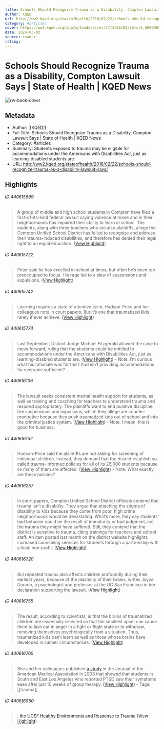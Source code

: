 ```yaml
---
title: Schools Should Recognize Trauma as a Disability, Compton Lawsuit Says | State of Health | KQED News
author: KQED
url: http://ww2.kqed.org/stateofhealth/2016/02/22/schools-should-recognize-trauma-as-a-disability-lawsuit-says/
category: #articles
cover: https://ww2.kqed.org/app/uploads/sites/27/2016/02/iStock_000000501885_Medium-1440x1159.jpg
date: 2024-03-03
source: reader
rating:
---
```

# Schools Should Recognize Trauma as a Disability, Compton Lawsuit Says | State of Health | KQED News

![rw-book-cover](https://ww2.kqed.org/app/uploads/sites/27/2016/02/iStock_000000501885_Medium-1440x1159.jpg)

## Metadata
- Author: [[KQED]]
- Full Title: Schools Should Recognize Trauma as a Disability, Compton Lawsuit Says | State of Health | KQED News
- Category: #articles
- Summary: Students exposed to trauma may be eligible for accommodations under the Americans with Disabilities Act, just as learning-disabled students are.
- URL: http://ww2.kqed.org/stateofhealth/2016/02/22/schools-should-recognize-trauma-as-a-disability-lawsuit-says/

## Highlights
###### ID 440615699
> A group of middle and high school students in Compton have filed a first-of-its-kind federal lawsuit saying violence at home and in their neighborhoods has impaired their ability to learn at school. The students, along with three teachers who are also plaintiffs, allege the Compton Unified School District has failed to recognize and address their trauma-induced disabilities, and therefore has denied their legal right to an equal education. ([View Highlight](https://read.readwise.io/read/01gn109bs747tpkt8pdkpy0ehr))
    
###### ID 440615722
> Peter said he has excelled in school at times, but often he’s been too preoccupied to focus. His rage led to a slew of suspensions and expulsions. ([View Highlight](https://read.readwise.io/read/01gn10ae1r89gs7qjd0jbkwgek))
    
###### ID 440615742
> Learning requires a state of attentive calm, Hudson-Price and her colleagues note in court papers. But it’s one that traumatized kids rarely if ever achieve. ([View Highlight](https://read.readwise.io/read/01gn10aqmf285m2zht9fn8z23c))
    
###### ID 440615774
> Last September, District Judge Michael Fitzgerald allowed the case to move forward, ruling that the students could be entitled to accommodations under the Americans with Disabilities Act, just as learning-disabled students are. ([View Highlight](https://read.readwise.io/read/01gn10b3nvjsp6v711cs477rz1))
    - Note: I’m curious what his rationale was for this? And isn’t providing accommodations for everyone sufficient?
    
###### ID 440616106
> The lawsuit seeks consistent mental health support for students, as well as training and coaching for teachers to understand trauma and respond appropriately. The plaintiffs want to end punitive discipline like suspensions and expulsions, which they allege are counter-productive because they push traumatized kids out of school and into the criminal justice system. ([View Highlight](https://read.readwise.io/read/01gn10ck0kv2s2pt3ma9j2bkyc))
    - Note: I mean, this is good for business.
    
###### ID 440616152
> Hudson-Price said the plaintiffs are not asking for screening of individual children. Instead, they demand that the district establish so-called trauma-informed policies for all of its 26,000 students because so many of them are affected. ([View Highlight](https://read.readwise.io/read/01gn10demj3y4gnaxvtgd3m0p6))
    - Note: What exactly are these policies?
    
###### ID 440616257
> In court papers, Compton Unified School District officials contend that trauma isn’t a disability. They argue that attaching the stigma of disability to kids because they come from poor, high crime neighborhoods would be devastating. What’s more, they say students’ bad behavior could be the result of immaturity or bad judgment, not the trauma they might have suffered. Still, they contend that the district is sensitive to trauma, citing trainings for teachers and school staff. An item posted last month on the district website highlights increased counseling services for students through a partnership with a local non-profit. ([View Highlight](https://read.readwise.io/read/01gn10ex23qqm25pk1tbw6bz2a))
    
###### ID 440616720
> But repeated trauma also affects children profoundly during their earliest years, because of the plasticity of their brains, writes Joyce Dorado, a psychologist and professor at the UC San Francisco in her declaration supporting the lawsuit. ([View Highlight](https://read.readwise.io/read/01gn10kvkfn488fae38b04vskr))
    
###### ID 440616755
> The result, according to scientists, is that the brains of traumatized children are essentially re-wired so that the smallest upset can cause them to lash out in anger in a fight or flight state or to withdraw, removing themselves psychologically from a situation. Thus, traumatized kids can’t learn as well as those whose brains have developed in calmer circumstances. ([View Highlight](https://read.readwise.io/read/01gn10mfrf5xzq7ewhndq55p85))
    
###### ID 440616765
> She and her colleagues published [a study](http://www.nctsnet.org/nctsn_assets/Articles/100.pdf) in the Journal of the American Medical Association in 2003 that showed that students in South and East Los Angeles who reported PTSD saw their symptoms ease after just 10 weeks of group therapy. ([View Highlight](https://read.readwise.io/read/01gn10mz5ddzbz1f3k7dkpg2as)) 
    - Tags: [[trauma]] 
    
###### ID 440616950
> , [the UCSF Healthy Environments and Response to Trauma](http://,%20the%20UCSF%20Healthy%20Environments%20and%20Response%20to%20Trauma%20in%20Schools%20or%20HEAR%E2%80%A6) ([View Highlight](https://read.readwise.io/read/01gn10spb77p5ywv4bpt73g8ax))
    
